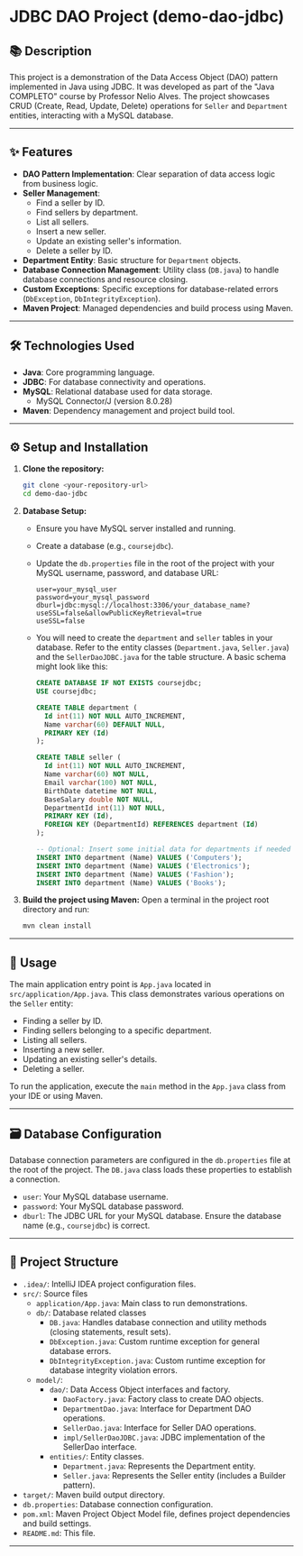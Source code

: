# JDBC DAO Project (demo-dao-jdbc)

## 📚 Description

This project is a demonstration of the Data Access Object (DAO) pattern implemented in Java using JDBC. It was developed as part of the "Java COMPLETO" course by Professor Nelio Alves. The project showcases CRUD (Create, Read, Update, Delete) operations for `Seller` and `Department` entities, interacting with a MySQL database.

---

## ✨ Features

* **DAO Pattern Implementation**: Clear separation of data access logic from business logic.
* **Seller Management**:
    * Find a seller by ID.
    * Find sellers by department.
    * List all sellers.
    * Insert a new seller.
    * Update an existing seller's information.
    * Delete a seller by ID.
* **Department Entity**: Basic structure for `Department` objects.
* **Database Connection Management**: Utility class (`DB.java`) to handle database connections and resource closing.
* **Custom Exceptions**: Specific exceptions for database-related errors (`DbException`, `DbIntegrityException`).
* **Maven Project**: Managed dependencies and build process using Maven.

---

## 🛠️ Technologies Used

* **Java**: Core programming language.
* **JDBC**: For database connectivity and operations.
* **MySQL**: Relational database used for data storage.
    * MySQL Connector/J (version 8.0.28)
* **Maven**: Dependency management and project build tool.

---

## ⚙️ Setup and Installation

1.  **Clone the repository:**
    ```bash
    git clone <your-repository-url>
    cd demo-dao-jdbc
    ```
2.  **Database Setup:**
    * Ensure you have MySQL server installed and running.
    * Create a database (e.g., `coursejdbc`).
    * Update the `db.properties` file in the root of the project with your MySQL username, password, and database URL:
        ```properties
        user=your_mysql_user
        password=your_mysql_password
        dburl=jdbc:mysql://localhost:3306/your_database_name?useSSL=false&allowPublicKeyRetrieval=true
        useSSL=false
        ```
    * You will need to create the `department` and `seller` tables in your database. Refer to the entity classes (`Department.java`, `Seller.java`) and the `SellerDaoJDBC.java` for the table structure. A basic schema might look like this:

        ```sql
        CREATE DATABASE IF NOT EXISTS coursejdbc;
        USE coursejdbc;

        CREATE TABLE department (
          Id int(11) NOT NULL AUTO_INCREMENT,
          Name varchar(60) DEFAULT NULL,
          PRIMARY KEY (Id)
        );

        CREATE TABLE seller (
          Id int(11) NOT NULL AUTO_INCREMENT,
          Name varchar(60) NOT NULL,
          Email varchar(100) NOT NULL,
          BirthDate datetime NOT NULL,
          BaseSalary double NOT NULL,
          DepartmentId int(11) NOT NULL,
          PRIMARY KEY (Id),
          FOREIGN KEY (DepartmentId) REFERENCES department (Id)
        );

        -- Optional: Insert some initial data for departments if needed by the tests
        INSERT INTO department (Name) VALUES ('Computers');
        INSERT INTO department (Name) VALUES ('Electronics');
        INSERT INTO department (Name) VALUES ('Fashion');
        INSERT INTO department (Name) VALUES ('Books');
        ```

3.  **Build the project using Maven:**
    Open a terminal in the project root directory and run:
    ```bash
    mvn clean install
    ```

---

## 🚀 Usage

The main application entry point is `App.java` located in `src/application/App.java`. This class demonstrates various operations on the `Seller` entity:

* Finding a seller by ID.
* Finding sellers belonging to a specific department.
* Listing all sellers.
* Inserting a new seller.
* Updating an existing seller's details.
* Deleting a seller.

To run the application, execute the `main` method in the `App.java` class from your IDE or using Maven.

---

## 🗃️ Database Configuration

Database connection parameters are configured in the `db.properties` file at the root of the project. The `DB.java` class loads these properties to establish a connection.

* `user`: Your MySQL database username.
* `password`: Your MySQL database password.
* `dburl`: The JDBC URL for your MySQL database. Ensure the database name (e.g., `coursejdbc`) is correct.

---

## 📂 Project Structure

* `.idea/`: IntelliJ IDEA project configuration files.
* `src/`: Source files
    * `application/App.java`: Main class to run demonstrations.
    * `db/`: Database related classes
        * `DB.java`: Handles database connection and utility methods (closing statements, result sets).
        * `DbException.java`: Custom runtime exception for general database errors.
        * `DbIntegrityException.java`: Custom runtime exception for database integrity violation errors.
    * `model/`:
        * `dao/`: Data Access Object interfaces and factory.
            * `DaoFactory.java`: Factory class to create DAO objects.
            * `DepartmentDao.java`: Interface for Department DAO operations.
            * `SellerDao.java`: Interface for Seller DAO operations.
            * `impl/SellerDaoJDBC.java`: JDBC implementation of the SellerDao interface.
        * `entities/`: Entity classes.
            * `Department.java`: Represents the Department entity.
            * `Seller.java`: Represents the Seller entity (includes a Builder pattern).
* `target/`: Maven build output directory.
* `db.properties`: Database connection configuration.
* `pom.xml`: Maven Project Object Model file, defines project dependencies and build settings.
* `README.md`: This file.

---
